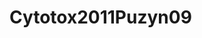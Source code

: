 # Cytotox2011Puzyn09
<a name="material" />
<script type="application/ld+json">

  {
    "@context": "https://schema.org/",
    "@type": "ChemicalSubstance",
    "http://purl.org/dc/terms/conformsTo":
      {
        "@type": "CreativeWork",
        "@id": "https://bioschemas.org/profiles/ChemicalSubstance/0.4-RELEASE/"
      },
    "@id": "https://egonw.github.io/nanowiki/nanowiki9.html#material",
    "name": "Cytotox2011Puzyn09",
    "sameAs: "http://127.0.0.1/mediawiki/index.php/Special:URIResolver/Cytotox2011Puzyn09"
  }
</script>

